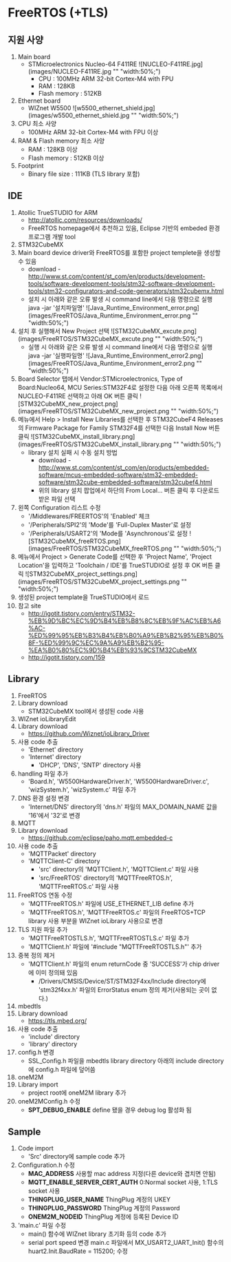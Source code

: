 FreeRTOS (+TLS)
===

지원 사양
---
1. Main board
	+ STMicroelectronics Nucleo-64 F411RE
	![NUCLEO-F411RE.jpg](images/NUCLEO-F411RE.jpg "" "width:50%;")
		+ CPU : 100MHz ARM 32-bit Cortex-M4 with FPU
		+ RAM : 128KB
		+ Flash memory : 512KB
2. Ethernet board
	+ WIZnet W5500
    ![w5500_ethernet_shield.jpg](images/w5500_ethernet_shield.jpg "" "width:50%;")
3. CPU 최소 사양
	+ 100MHz ARM 32-bit Cortex-M4 with FPU 이상
4. RAM & Flash memory 최소 사양
	+ RAM : 128KB 이상
	+ Flash memory : 512KB 이상
5. Footprint
	+ Binary file size : 111KB (TLS library 포함)

IDE
---
1. Atollic TrueSTUDIO for ARM
	+ http://atollic.com/resources/downloads/
	+ FreeRTOS homepage에서 추천하고 있음, Eclipse 기반의 embeded 환경 프로그램 개발 tool
2. STM32CubeMX
 1. Main board device driver와 FreeRTOS를 포함한 project templete을 생성할 수 있음
	+ download - http://www.st.com/content/st_com/en/products/development-tools/software-development-tools/stm32-software-development-tools/stm32-configurators-and-code-generators/stm32cubemx.html
	+ 설치 시 아래와 같은 오류 발생 시 command line에서 다음 명령으로 실행
			java -jar '설치파일명'
		![Java_Runtime_Environment_error.png](images/FreeRTOS/Java_Runtime_Environment_error.png "" "width:50%;")
 2. 설치 후 실행해서 New Project 선택
	![STM32CubeMX_excute.png](images/FreeRTOS/STM32CubeMX_excute.png "" "width:50%;")
	+ 실행 시 아래와 같은 오류 발생 시 command line에서 다음 명령으로 실행
			java -jar '실행파일명'
		![Java_Runtime_Environment_error2.png](images/FreeRTOS/Java_Runtime_Environment_error2.png "" "width:50%;")
 3. Board Selector 탭에서 Vendor:STMicroelectronics, Type of Board:Nucleo64, MCU Series:STM32F4로 설정한 다음 아래 오른쪽 목록에서 NUCLEO-F411RE 선택하고 아래 OK 버튼 클릭
	![STM32CubeMX_new_project.png](images/FreeRTOS/STM32CubeMX_new_project.png "" "width:50%;")
 4. 메뉴에서 Help > Install New Libraries를 선택한 후 STM32CubeF4 Releases의 Firmware Package for Family STM32F4를 선택한 다음 Install Now 버튼 클릭
	![STM32CubeMX_install_library.png](images/FreeRTOS/STM32CubeMX_install_library.png "" "width:50%;")
	+ library 설치 실패 시 수동 설치 방법
		+ download - http://www.st.com/content/st_com/en/products/embedded-software/mcus-embedded-software/stm32-embedded-software/stm32cube-embedded-software/stm32cubef4.html
		+ 위의 library 설치 팝업에서 하단의 From Local... 버튼 클릭 후 다운로드 받은 파일 선택
 5. 왼쪽 Configuration 리스트 수정
	+ '/Middlewares/FREERTOS'의 'Enabled' 체크
	+ '/Peripherals/SPI2'의 'Mode'를 'Full-Duplex Master'로 설정
	+ '/Peripherals/USART2'의 'Mode를 'Asynchronous'로 설정
	![STM32CubeMX_freeRTOS.png](images/FreeRTOS/STM32CubeMX_freeRTOS.png "" "width:50%;")
 6. 메뉴에서 Project > Generate Code를 선택한 후 'Project Name', 'Project Location'을 입력하고 'Toolchain / IDE'를 TrueSTUDIO로 설정 후 OK 버튼 클릭
	![STM32CubeMX_project_settings.png](images/FreeRTOS/STM32CubeMX_project_settings.png "" "width:50%;")
 7. 생성된 project template을 TrueSTUDIO에서 로드
 8. 참고 site
	+ http://igotit.tistory.com/entry/STM32-%EB%9D%BC%EC%9D%B4%EB%B8%8C%EB%9F%AC%EB%A6%AC-%ED%99%95%EB%B3%B4%EB%B0%A9%EB%B2%95%EB%B0%8F-%ED%99%9C%EC%9A%A9%EB%B2%95-%EA%B0%80%EC%9D%B4%EB%93%9CSTM32CubeMX
	+ http://igotit.tistory.com/159

Library
---
1. FreeRTOS
 1. Library download
	+ STM32CubeMX tool에서 생성된 code 사용
2. WIZnet ioLibraryEdit
 1. Library download
	+ https://github.com/Wiznet/ioLibrary_Driver
 2. 사용 code 추출
	+ 'Ethernet' directory
	+ 'Internet' directory
		+ 'DHCP', 'DNS', 'SNTP' directory 사용
 3. handling 파일 추가
	+ 'Board.h', 'W5500HardwareDriver.h', 'W5500HardwareDriver.c', 'wizSystem.h', 'wizSystem.c' 파일 추가
 4. DNS 환경 설정 변경
	+ 'Internet/DNS' directory의 'dns.h' 파일의 MAX_DOMAIN_NAME 값을 '16'에서 '32'로 변경
3. MQTT
 1. Library download
	+ https://github.com/eclipse/paho.mqtt.embedded-c
 2. 사용 code 추출
	+ 'MQTTPacket' directory
	+ 'MQTTClient-C' directory
		+ 'src' directory의 'MQTTClient.h', 'MQTTClient.c' 파일 사용
		+ 'src/FreeRTOS' directory의 'MQTTFreeRTOS.h', 'MQTTFreeRTOS.c' 파일 사용
 3. FreeRTOS 연동 수정
	+ 'MQTTFreeRTOS.h' 파일에 USE_ETHERNET_LIB define 추가
	+ 'MQTTFreeRTOS.h', 'MQTTFreeRTOS.c' 파일의 FreeRTOS+TCP library 사용 부분을 WIZnet ioLibrary 사용으로 변경
 4. TLS 지원 파일 추가
	+ 'MQTTFreeRTOSTLS.h', 'MQTTFreeRTOSTLS.c' 파일 추가
	+ 'MQTTClient.h' 파일에 '#include "MQTTFreeRTOSTLS.h"' 추가
 5. 중복 정의 제거
	+ 'MQTTClient.h' 파일의 enum returnCode 중 'SUCCESS'가 chip driver에 이미 정의돼 있음
		+ /Drivers/CMSIS/Device/ST/STM32F4xx/Include directory에 'stm32f4xx.h' 파일의 ErrorStatus enum 정의 제거(사용되는 곳이 없다.)
4. mbedtls
 1. Library download
	+ https://tls.mbed.org/
 2. 사용 code 추출
	+ 'include' directory
	+ 'library' directory
 3. config.h 변경
	+ SSL_Config.h 파일을 mbedtls library directory 아래의 include directory에 config.h 파일에 덮어씀
5. oneM2M
 1. Library import
	+ project root에 oneM2M library 추가
 2. oneM2MConfig.h 수정
	+ __SPT_DEBUG_ENABLE__
		define 됐을 경우 debug log 활성화 됨

Sample
---
 1. Code import
	+ 'Src' directory에 sample code 추가
 2. Configuration.h 수정
	+ __MAC_ADDRESS__
		사용할 mac address 지정(다른 device와 겹치면 안됨)
	+ __MQTT_ENABLE_SERVER_CERT_AUTH__
		0:Normal socket 사용, 1:TLS socket 사용
	+ __THINGPLUG_USER_NAME__
		ThingPlug 계정의 UKEY
	+ __THINGPLUG_PASSWORD__
		ThingPlug 계정의 Password
	+ __ONEM2M_NODEID__
		ThingPlug 계정에 등록된 Device ID
 3. 'main.c' 파일 수정
	+ main() 함수에 WIZnet library 초기화 등의 code 추가
	+ serial port speed 변경
		main.c 파일에서 MX_USART2_UART_Init() 함수의 huart2.Init.BaudRate = 115200; 수정